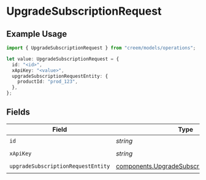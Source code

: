 # UpgradeSubscriptionRequest

## Example Usage

```typescript
import { UpgradeSubscriptionRequest } from "creem/models/operations";

let value: UpgradeSubscriptionRequest = {
  id: "<id>",
  xApiKey: "<value>",
  upgradeSubscriptionRequestEntity: {
    productId: "prod_123",
  },
};
```

## Fields

| Field                                                                                                      | Type                                                                                                       | Required                                                                                                   | Description                                                                                                |
| ---------------------------------------------------------------------------------------------------------- | ---------------------------------------------------------------------------------------------------------- | ---------------------------------------------------------------------------------------------------------- | ---------------------------------------------------------------------------------------------------------- |
| `id`                                                                                                       | *string*                                                                                                   | :heavy_check_mark:                                                                                         | N/A                                                                                                        |
| `xApiKey`                                                                                                  | *string*                                                                                                   | :heavy_check_mark:                                                                                         | N/A                                                                                                        |
| `upgradeSubscriptionRequestEntity`                                                                         | [components.UpgradeSubscriptionRequestEntity](../../models/components/upgradesubscriptionrequestentity.md) | :heavy_check_mark:                                                                                         | N/A                                                                                                        |